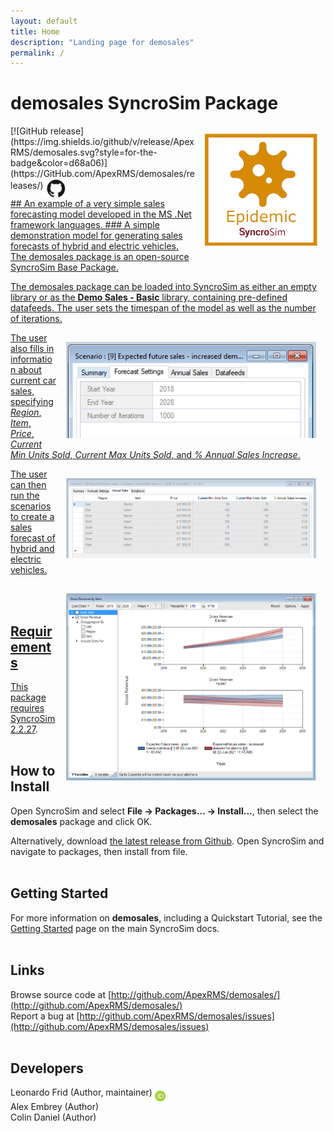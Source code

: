 ```yaml
---
layout: default
title: Home
description: "Landing page for demosales"
permalink: /
---
```


# **demosales** SyncroSim Package
<img align="right" style="padding: 13px" width="180" src="assets/images/logo/test-sticker.png">
[![GitHub release](https://img.shields.io/github/v/release/ApexRMS/demosales.svg?style=for-the-badge&color=d68a06)](https://GitHub.com/ApexRMS/demosales/releases/)    <a href="https://github.com/ApexRMS/demosales"><img align="middle" style="padding: 1px" width="30" src="assets/images/logo/github-trans2.png">
<br>
## An example of a very simple sales forecasting model developed in the MS .Net framework languages.
### A simple demonstration model for generating sales forecasts of hybrid and electric vehicles. The demosales package is an open-source SyncroSim Base Package.


The demosales package can be loaded into SyncroSim as either an empty library or as the **Demo Sales - Basic** library, containing pre-defined datafeeds. The user sets the timespan of the model as well as the number of iterations.

<img align="right" style="padding: 15px" width="400" src="assets/images/forecast_settings.png">

The user also fills in information about current car sales, specifying *Region*, *Item*, *Price*, *Current Min Units Sold*, *Current Max Units Sold*, and *% Annual Sales Increase*.

<img align="right" style="padding: 15px" width="400" src="assets/images/annual_sales.png">

The user can then run the scenarios to create a sales forecast of hybrid and electric vehicles.

 <img align="right" style="padding: 15px" width="400" src="assets/images/forecast_graphs.png">

<br>
<br>

## Requirements

This package requires SyncroSim [2.2.27](https://syncrosim.com/download/).
<br>
<br>
## How to Install

Open SyncroSim and select **File -> Packages… -> Install…**, then select the **demosales** package and click OK.

Alternatively, download [the latest release from Github](https://github.com/ApexRMS/demosales/releases/). Open SyncroSim and navigate to packages, then install from file.
<br>
<br>
## Getting Started

For more information on **demosales**, including a Quickstart Tutorial, see the [Getting Started](https://docs.syncrosim.com/getting_started/quickstart.html) page on the main SyncroSim docs.
<br>
<br>
## Links

Browse source code at
[http://github.com/ApexRMS/demosales/](http://github.com/ApexRMS/demosales/)
<br>
Report a bug at
[http://github.com/ApexRMS/demosales/issues](http://github.com/ApexRMS/demosales/issues)
<br>
<br>
## Developers

Leonardo Frid (Author, maintainer) <a href="https://orcid.org/0000-0002-5489-2337"><img align="middle" style="padding: 0.5px" width="17" src="assets/images/ORCID.png"></a>
<br>
Alex Embrey (Author)
<br>
Colin Daniel (Author)

